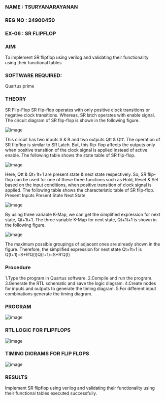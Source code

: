 ### NAME : TSURYANARAYANAN
### REG NO : 24900450
### EX-06 :  SR FLIPFLOP 

### AIM:

To implement  SR flipflop using verilog and validating their functionality using their functional tables

### SOFTWARE REQUIRED:

Quartus prime

### THEORY

SR Flip-Flop SR flip-flop operates with only positive clock transitions or negative clock transitions. Whereas, SR latch operates with enable signal. The circuit diagram of SR flip-flop is shown in the following figure.

![image](https://github.com/naavaneetha/SR-FLIPFLOP-USING-CASE/assets/154305477/0f710028-ad52-4d3e-9276-8714cf023a25)

 
This circuit has two inputs S & R and two outputs Qtt & Qtt’. The operation of SR flipflop is similar to SR Latch. But, this flip-flop affects the outputs only when positive transition of the clock signal is applied instead of active enable. The following table shows the state table of SR flip-flop.

![image](https://github.com/naavaneetha/SR-FLIPFLOP-USING-CASE/assets/154305477/dabfc4f4-87e3-4cbc-9472-f89ee1b5ed30)

 
Here, Qtt & Qt+1t+1 are present state & next state respectively. So, SR flip-flop can be used for one of these three functions such as Hold, Reset & Set based on the input conditions, when positive transition of clock signal is applied. The following table shows the characteristic table of SR flip-flop. Present Inputs Present State Next State

![image](https://github.com/naavaneetha/SR-FLIPFLOP-USING-CASE/assets/154305477/dd90d16c-aec5-4290-a586-e2346b1e9eb5)

 
By using three variable K-Map, we can get the simplified expression for next state, Qt+1t+1. The three variable K-Map for next state, Qt+1t+1 is shown in the following figure.

![image](https://github.com/naavaneetha/SR-FLIPFLOP-USING-CASE/assets/154305477/473efad6-d70b-4ca7-aeb7-898bbfca319f)

 
The maximum possible groupings of adjacent ones are already shown in the figure. Therefore, the simplified expression for next state Qt+1t+1 is Q(t+1)=S+R′Q(t)Q(t+1)=S+R′Q(t)

### Procedure

   1.Type the program in Quartus software.
   2.Compile and run the program.
   3.Generate the RTL schematic and save the logic diagram.
   4.Create nodes for inputs and outputs to generate the timing diagram.
   5.For different input combinations generate the timing diagram.


### PROGRAM

![image](https://github.com/user-attachments/assets/1cc34a17-1563-4121-8326-d95e2b823203)


### RTL LOGIC FOR FLIPFLOPS
![image](https://github.com/user-attachments/assets/3293af0a-7b10-4d39-9e49-7a2f13320379)


### TIMING DIGRAMS FOR FLIP FLOPS
![image](https://github.com/user-attachments/assets/0abe8a1c-590f-4078-b396-f4d77c337640)


### RESULTS
Implement  SR flipflop using verilog and validating their functionality using their functional tables executed successfully.

